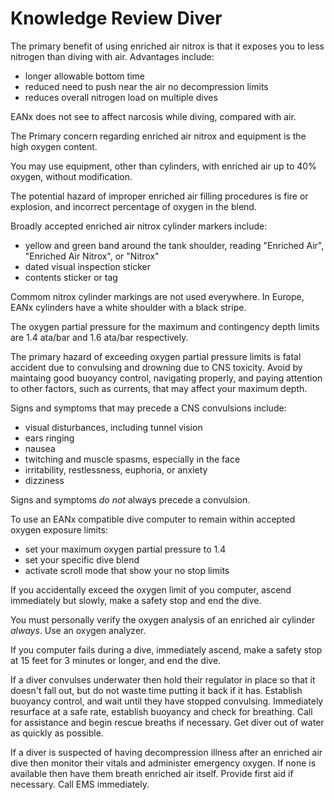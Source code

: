 # Knowledge Review Diver

The primary benefit of using enriched air nitrox is that it exposes you to less nitrogen than diving with air. Advantages include:
- longer allowable bottom time
- reduced need to push near the air no decompression limits
- reduces overall nitrogen load on multiple dives

EANx does not see to affect narcosis while diving, compared with air.

The Primary concern regarding enriched air nitrox and equipment is the high oxygen content.

You may use equipment, other than cylinders, with enriched air up to 40% oxygen, without modification.

The potential hazard of improper enriched air filling procedures is fire or explosion, and incorrect percentage of oxygen in the blend.

Broadly accepted enriched air nitrox cylinder markers include:
- yellow and green band around the tank shoulder, reading "Enriched Air", "Enriched Air Nitrox", or "Nitrox"
- dated visual inspection sticker
- contents sticker or tag

Commom nitrox cylinder markings are not used everywhere. In Europe, EANx cylinders have a white shoulder with a black stripe.

The oxygen partial pressure for the maximum and contingency depth limits are 1.4 ata/bar and 1.6 ata/bar respectively.

The primary hazard of exceeding oxygen partial pressure limits is fatal accident due to convulsing and drowning due to CNS toxicity. Avoid by maintaing good buoyancy control, navigating properly, and paying attention to other factors, such as currents, that may affect your maximum depth.

Signs and symptoms that may precede a CNS convulsions include:
- visual disturbances, including tunnel vision
- ears ringing
- nausea
- twitching and muscle spasms, especially in the face
- irritability, restlessness, euphoria, or anxiety
- dizziness

Signs and symptoms *do not* always precede a convulsion.

To use an EANx compatible dive computer to remain within accepted oxygen exposure limits:
- set your maximum oxygen partial pressure to 1.4
- set your specific dive blend
- activate scroll mode that show your no stop limits

If you accidentally exceed the oxygen limit of you computer, ascend immediately but slowly, make a safety stop and end the dive.

You  must personally verify the oxygen analysis of an enriched air cylinder *always*. Use an oxygen analyzer.

If you computer fails during a dive, immediately ascend, make a safety stop at 15 feet for 3 minutes or longer, and end the dive.

If a diver convulses underwater then hold their regulator in place so that it doesn't fall out, but do not waste time putting it back if it has. Establish buoyancy control, and wait until they have stopped convulsing. Immediately resurface at a safe rate, establish buoyancy and check for breathing. Call for assistance and begin rescue breaths if necessary. Get diver out of water as quickly as possible.

If a diver is suspected of having decompression illness after an enriched air dive then monitor their vitals and administer emergency oxygen. If none is available then have them breath enriched air itself. Provide first aid if necessary. Call EMS immediately.
